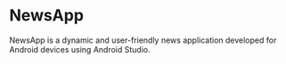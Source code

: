 # NewsApp
NewsApp is a dynamic and user-friendly news application developed for Android devices using Android Studio.
